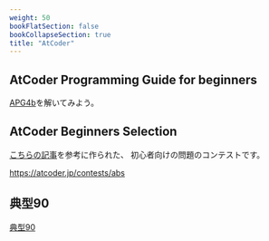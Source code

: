 ```yaml
---
weight: 50
bookFlatSection: false
bookCollapseSection: true
title: "AtCoder"
---
```


## AtCoder Programming Guide for beginners
[APG4b](../learn_with_atc/apg4b)を解いてみよう。

## AtCoder Beginners Selection
[こちらの記事](https://qiita.com/drken/items/fd4e5e3630d0f5859067)を参考に作られた、
初心者向けの問題のコンテストです。

https://atcoder.jp/contests/abs

## 典型90
[典型90](../learn_with_atc/tenkei)
## 